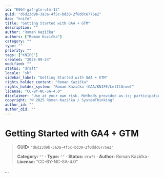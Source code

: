 ```yaml
---
id: "K064-ga4-gtn-utm-13"
guid: "d6d23d9b-3a3a-4f5c-bd30-2f0ddc6776e2"
dao: "knife"
title: "Getting Started with GA4 + GTM"
description: ""
author: "Roman Kazička"
authors: ["Roman Kazička"]
category: ""
type: ""
priority: ""
tags: ["KNIFE"]
created: "2025-09-24"
modified: ""
status: "draft"
locale: "sk"
sidebar_label: "Getting Started with GA4 + GTM"
rights_holder_content: "Roman Kazička"
rights_holder_system: "Roman Kazička (CAA/KNIFE/LetItGrow)"
license: "CC-BY-NC-SA-4.0"
disclaimer: "Use at your own risk. Methods provided as-is; participation is voluntary and context-aware."
copyright: "© 2025 Roman Kazička / SystemThinking"
author_id: ""
author_did: ""
---
```

# Getting Started with GA4 + GTM
<!-- fm-visible: start -->

> **GUID:** `"d6d23d9b-3a3a-4f5c-bd30-2f0ddc6776e2"`
>   
> **Category:** `""` · **Type:** `""` · **Status:** `draft` · **Author:** Roman Kazička · **License:** "CC-BY-NC-SA-4.0"
<!-- fm-visible: end -->


...